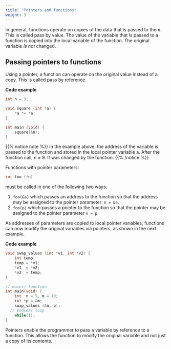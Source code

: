 ```yaml
---
title: "Pointers and functions"
weight: 3
---
```


In general, functions operate on copies of the data that is passed to them. This is called pass by value. The value of the variable that is passed to a function is copied into the local variable of the function. The original variable *is not* changed.

## Passing pointers to functions

Using a pointer, a function can operate on the original value instead of a copy. This is called pass by reference.

**Code example**

```c
int n = 3;

void square (int *a) { 
    *a *= *a;
}

int main (void) {
    square(&n);
}
```

{{% notice note %}}
In the example above, the address of the variable is passed to the function and stored in the local pointer variable a. After the function call, n = 9. It was changed by the function.
{{% /notice %}}

Functions with pointer parameters:

```c
int foo (*n)
```

must be called in one of the following two ways.

1. `foo(&a)` which passes an address to the function so that the address may be assigned to the pointer parameter: `n = &a`.
2. `foo(p)` which passes a pointer to the function so that the pointer may be assigned to the pointer parameter `n = p`.

As addresses of parameters are copied to local pointer variables, functions can now modify the original variables via pointers, as shown in the next example.

**Code example**

```c
void swap_values (int *v1, int *v2) {
	int temp;
	temp = *v1;
	*v1  = *v2;
	*v2  = temp;
}

// main() function
int main(void) {
	int  n = 5, m = 10;
	int *p = &m;
	swap_values (&n, p);
  // Endless loop
	while(1);
}
```

Pointers enable the programmer to pass a variable by reference to a function. This allows the function to modify the original variable and not just a copy of its contents.
